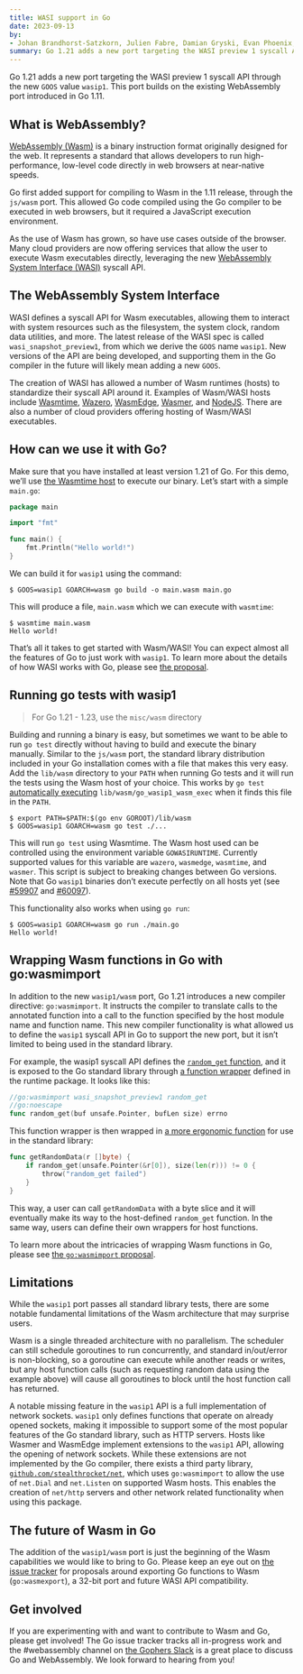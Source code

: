 ```yaml
---
title: WASI support in Go
date: 2023-09-13
by:
- Johan Brandhorst-Satzkorn, Julien Fabre, Damian Gryski, Evan Phoenix, and Achille Roussel
summary: Go 1.21 adds a new port targeting the WASI preview 1 syscall API
---
```


Go 1.21 adds a new port targeting the WASI preview 1 syscall API through the
new `GOOS` value `wasip1`. This port builds on the existing WebAssembly
port introduced in Go 1.11.

## What is WebAssembly?

[WebAssembly (Wasm)](https://webassembly.org/) is a binary instruction format
originally designed for the web. It represents a standard that allows
developers to run high-performance, low-level code directly in web browsers at
near-native speeds.

Go first added support for compiling to Wasm in the 1.11 release, through the
`js/wasm` port. This allowed Go code compiled using the Go compiler to be
executed in web browsers, but it required a JavaScript execution environment.

As the use of Wasm has grown, so have use cases outside of the browser. Many
cloud providers are now offering services that allow the user to execute Wasm
executables directly, leveraging the new
[WebAssembly System Interface (WASI)](https://wasi.dev/) syscall API.

## The WebAssembly System Interface

WASI defines a syscall API for Wasm executables, allowing them to interact with
system resources such as the filesystem, the system clock, random data
utilities, and more. The latest release of the WASI spec is called
`wasi_snapshot_preview1`, from which we derive the `GOOS` name `wasip1`. New
versions of the API are being developed, and supporting them in the Go
compiler in the future will likely mean adding a new `GOOS`.

The creation of WASI has allowed a number of Wasm runtimes (hosts) to
standardize their syscall API around it. Examples of Wasm/WASI hosts include
[Wasmtime](https://wasmtime.dev), [Wazero](https://wazero.io/),
[WasmEdge](https://wasmedge.org/), [Wasmer](https://wasmer.io/), and
[NodeJS](https://nodejs.org). There are also a number of cloud providers
offering hosting of Wasm/WASI executables.

## How can we use it with Go?

Make sure that you have installed at least version 1.21 of Go. For this demo,
we’ll use [the Wasmtime host](https://docs.wasmtime.dev/cli-install.html) to
execute our binary. Let’s start with a simple `main.go`:

```go
package main

import "fmt"

func main() {
	fmt.Println("Hello world!")
}
```

We can build it for `wasip1` using the command:

```shell
$ GOOS=wasip1 GOARCH=wasm go build -o main.wasm main.go
```

This will produce a file, `main.wasm` which we can execute with `wasmtime`:

```shell
$ wasmtime main.wasm
Hello world!
```

That’s all it takes to get started with Wasm/WASI! You can expect almost all
the features of Go to just work with `wasip1`. To learn more about the details
of how WASI works with Go, please see
[the proposal](/issue/58141).

## Running go tests with wasip1

> For Go 1.21 - 1.23, use the `misc/wasm` directory

Building and running a binary is easy, but sometimes we want to be able to run
`go test` directly without having to build and execute the binary manually.
Similar to the `js/wasm` port, the standard library distribution included
in your Go installation comes with a file that makes this very easy. Add the
`lib/wasm` directory to your `PATH` when running Go tests and it will
run the tests using the Wasm host of your choice. This works by `go test`
[automatically executing](https://pkg.go.dev/cmd/go#hdr-Compile_and_run_Go_program)
`lib/wasm/go_wasip1_wasm_exec` when it finds this file in the `PATH`.

```shell
$ export PATH=$PATH:$(go env GOROOT)/lib/wasm
$ GOOS=wasip1 GOARCH=wasm go test ./...
```

This will run `go test` using Wasmtime. The Wasm host used can be controlled
using the environment variable `GOWASIRUNTIME`. Currently supported values
for this variable are `wazero`, `wasmedge`, `wasmtime`, and `wasmer`. This
script is subject to breaking changes between Go versions. Note that Go
`wasip1` binaries don’t execute perfectly on all hosts yet (see
[#59907](/issue/59907) and
[#60097](/issue/60097)).

This functionality also works when using `go run`:

```shell
$ GOOS=wasip1 GOARCH=wasm go run ./main.go
Hello world!
```

## Wrapping Wasm functions in Go with go:wasmimport

In addition to the new `wasip1/wasm` port, Go 1.21 introduces a new compiler
directive: `go:wasmimport`. It instructs the compiler to translate calls to
the annotated function into a call to the function specified by the host
module name and function name. This new compiler functionality is what allowed
us to define the `wasip1` syscall API in Go to support the new port, but it
isn’t limited to being used in the standard library.

For example, the wasip1 syscall API defines the
[`random_get` function](https://github.com/WebAssembly/WASI/blob/a51a66df5b1db01cf9e873f5537bc5bd552cf770/legacy/preview1/docs.md#-random_getbuf-pointeru8-buf_len-size---result-errno),
and it is exposed to the Go standard library through
[a function wrapper](https://cs.opensource.google/go/go/+/refs/tags/go1.21.0:src/runtime/os_wasip1.go;l=73-75)
defined in the runtime package. It looks like this:

```go
//go:wasmimport wasi_snapshot_preview1 random_get
//go:noescape
func random_get(buf unsafe.Pointer, bufLen size) errno
```

This function wrapper is then wrapped in
[a more ergonomic function](https://cs.opensource.google/go/go/+/refs/tags/go1.21.0:src/runtime/os_wasip1.go;l=183-187)
for use in the standard library:

```go
func getRandomData(r []byte) {
	if random_get(unsafe.Pointer(&r[0]), size(len(r))) != 0 {
		throw("random_get failed")
	}
}
```

This way, a user can call `getRandomData` with a byte slice and it will
eventually make its way to the host-defined `random_get` function. In the same
way, users can define their own wrappers for host functions.

To learn more about the intricacies of wrapping Wasm functions in Go, please
see [the `go:wasmimport` proposal](/issue/59149).

## Limitations

While the `wasip1` port passes all standard library tests, there are some
notable fundamental limitations of the Wasm architecture that may surprise
users.

Wasm is a single threaded architecture with no parallelism. The scheduler can
still schedule goroutines to run concurrently, and standard in/out/error is
non-blocking, so a goroutine can execute while another reads or writes, but any
host function calls (such as requesting random data using the example above)
will cause all goroutines to block until the host function call has returned.

A notable missing feature in the `wasip1` API is a full implementation of
network sockets. `wasip1` only defines functions that operate on already opened
sockets, making it impossible to support some of the most popular features of
the Go standard library, such as HTTP servers. Hosts like Wasmer and WasmEdge
implement extensions to the `wasip1` API, allowing the opening of network
sockets. While these extensions are not implemented by the Go compiler, there
exists a third party library,
[`github.com/stealthrocket/net`](https://github.com/stealthrocket/net), which
uses `go:wasmimport` to allow the use of `net.Dial` and `net.Listen` on
supported Wasm hosts. This enables the creation of `net/http` servers and other
network related functionality when using this package.

## The future of Wasm in Go

The addition of the `wasip1/wasm` port is just the beginning of the Wasm
capabilities we would like to bring to Go. Please keep an eye out on
[the issue tracker](https://github.com/golang/go/issues?q=is%3Aopen+is%3Aissue+label%3Aarch-wasm)
for proposals around exporting Go functions to Wasm (`go:wasmexport`), a 32-bit
port and future WASI API compatibility.

## Get involved

If you are experimenting with and want to contribute to Wasm and Go, please get
involved! The Go issue tracker tracks all in-progress work and the #webassembly
channel on [the Gophers Slack](https://invite.slack.golangbridge.org/) is a
great place to discuss Go and WebAssembly. We look forward to hearing from you!
